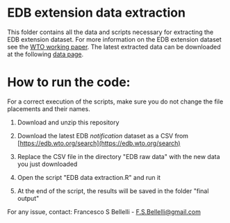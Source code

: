 # EDB extension data extraction

This folder contains all the data and scripts necessary for extracting the EDB extension dataset. For more information on the EDB extension dataset see the [WTO working paper](https://www.wto.org/english/res_e/reser_e/ersd202203_e.pdf). The latest extracted data can be downloaded at the following [data page](https://fbellelli.com/EDB-data.html).


# How to run the code:

For a correct execution of the scripts, make sure you do not change the file placements and their names.

1) Download and unzip this repository
		      
2) Download the latest EDB *notification* dataset as a CSV from [https://edb.wto.org/search](https://edb.wto.org/search)

3) Replace the CSV file in the directory "EDB raw data" with the new data you just downloaded

4) Open the script "EDB data extraction.R" and run it

5) At the end of the script, the results will be saved in the folder "final output"


For any issue, contact: 
Francesco S Bellelli - F.S.Bellelli@gmail.com 